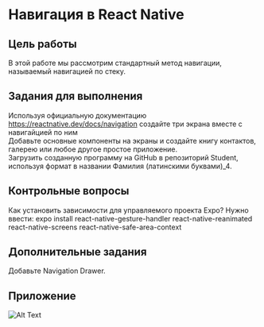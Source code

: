# Навигация в React Native
## Цель работы
В этой работе мы рассмотрим стандартный метод навигации, называемый навигацией по стеку. 
## Задания для выполнения
Используя официальную документацию https://reactnative.dev/docs/navigation создайте три экрана вместе с навигайцией по ним  
Добавьте основные компоненты на экраны и создайте книгу контактов, галерею или любое другое простое приложение.  
Загрузить созданную программу на GitHub в репозиторий Student, используя формат в названии Фамилия (латинскими буквами)_4.  
## Контрольные вопросы
Как установить зависимости для управляемого проекта Expo?
Нужно ввести: expo install react-native-gesture-handler react-native-reanimated react-native-screens react-native-safe-area-context
## Дополнительные задания
Добавьте Navigation Drawer.  
## Приложение
![Alt Text](./app.gif)
